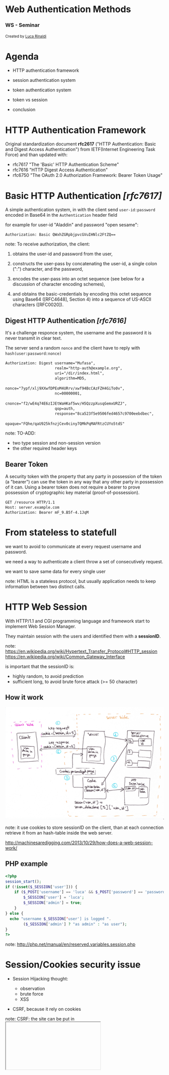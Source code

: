 # Web Authentication Methods
### WS - Seminar

<small>Created by <a href="http://lucar.in">Luca Rinaldi</a></small>



# Agenda
- HTTP authentication framework

- session authentication system

- token authentication system

- token vs session

- conclusion



# HTTP Authentication Framework
Original standardization document **rfc2617** ("HTTP Authentication: Basic and Digest Access Authentication") from IETF(Internet Engineering Task Force) and than updated with:
- rfc7617 "The 'Basic' HTTP Authentication Scheme"
- rfc7616 "HTTP Digest Access Authentication"
- rfc6750 "The OAuth 2.0 Authorization Framework: Bearer Token Usage"


# Basic HTTP Authentication *[rfc7617]*
A simple authentication system, in with the client send `user-id:password` encoded in Base64 in the `Authentication` header field

for example for user-id "Aladdin" and password "open sesame":
```
Authorization: Basic QWxhZGRpbjpvcGVuIHNlc2FtZQ==
```

note:
To receive authorization, the client:

1.  obtains the user-id and password from the user,

2.  constructs the user-pass by concatenating the user-id, a single
    colon (":") character, and the password,

3.  encodes the user-pass into an octet sequence (see below for a
    discussion of character encoding schemes),

4.  and obtains the basic-credentials by encoding this octet sequence
    using Base64 ([RFC4648], Section 4) into a sequence of US-ASCII
    characters ([RFC0020]).


## Digest HTTP Authentication *[rfc7616]*
It's a challenge responce system, the username and the password it is never transmit in clear text.

The server send a random `nonce` and the client have to reply with `hash(user:password:nonce)`

```
Authorization: Digest username="Mufasa",
                      realm="http-auth@example.org",
                      uri="/dir/index.html",
                      algorithm=MD5,
                      nonce="7ypf/xlj9XXwfDPEoM4URrv/xwf94BcCAzFZH4GiTo0v",
                      nc=00000001,
                      cnonce="f2/wE4q74E6zIJEtWaHKaf5wv/H5QzzpXusqGemxURZJ",
                      qop=auth,
                      response="8ca523f5e9506fed4657c9700eebdbec",
                      opaque="FQhe/qaU925kfnzjCev0ciny7QMkPqMAFRtzCUYo5tdS"
```

note:
TO-ADD:
- two type session and non-session version
- the other required header keys


## Bearer Token
A security token with the property that any party in possession of
the token (a "bearer") can use the token in any way that any other
party in possession of it can.  Using a bearer token does not
require a bearer to prove possession of cryptographic key material
(proof-of-possession).

```
GET /resource HTTP/1.1
Host: server.example.com
Authorization: Bearer mF_9.B5f-4.1JqM
```



# From stateless to statefull
we want to avoid to communicate at every request username and password.

we need a way to authenticate a client throw a set of consecutively request.

we want to save same data for every single user

note:
HTML is a stateless protocol, but usually application needs to keep information between two distinct calls.



# HTTP Web Session
With HTTP/1.1 and CGI programming language and framework start to implement Web Session Manager.

They maintain session with the users and identified them with a **sessionID**.

note:
https://en.wikipedia.org/wiki/Hypertext_Transfer_Protocol#HTTP_session
https://en.wikipedia.org/wiki/Common_Gateway_Interface

is important that the sessionID is:
- highly random, to avoid prediction
- sufficient long, to avoid brute force attack (>= 50 character)


## How it work
![session-flow](img/session_flow.jpg)

note:
it use cookies to store sessionID on the client, than at each connection retrieve it from an hash-table inside the web server.

http://machinesaredigging.com/2013/10/29/how-does-a-web-session-work/


## PHP example
```php
<?php
session_start();
if (!isset($_SESSION['user'])) {
    if ($_POST['username'] == 'luca' && $_POST['password'] == 'password'){
        $_SESSION['user'] = 'luca';
        $_SESSION['admin'] = true;
    }
} else {
  echo "username $_SESSION['user'] is logged ".
        ($_SESSION['admin'] ? "as admin" : "as user");
}
?>
```

note:
http://php.net/manual/en/reserved.variables.session.php



# Session/Cookies security issue
- Session Hijacking thought:
    - observation
    - brute force
    - XSS

- CSRF, because it rely on cookies

note:
CSRF: the site can be put in <iframe>, generate a POST request and re-use the existing authentication cookie to another request.
https://www.owasp.org/index.php/Session_hijacking_attack



# Tokens
It is an object contained the security credential to a login session

It can be of two type:
- self-contained token
- opaque token

note:
- self-contained token, These are tokens that conform to the JSON Web Token standard and contain information about an identity in the form of claims. They are self-contained in that it is not necessary for the recipient to call a server to validate the token.

- Opaque tokens, Opaque tokens are tokens in a proprietary format that typically contain some identifier to information in a server’s persistent storage. To validate an opaque token, the recipient of the token needs to call the server that issued the token.



# JSON Web Token *[rfc7519]*
It is a compact claims representation in JSON format.

It safeguard its integrity by:
- JSON Web Signature (JWS), a sign system.
- JSON Web Encryption (JWE), an encryption system.

note:
JSON Web Token (JWT) is a compact claims representation format intended for space constrained environments such as HTTP Authorization headers and URI query parameters. JWTs encode claims to be transmitted as a JSON [RFC7159] object that is used as the payload of a JSON Web Signature (JWS) [JWS] structure or as the plaintext of a JSON Web Encryption (JWE) [JWE] structure, enabling the claims to be digitally signed or integrity protected with a Message Authentication Code (MAC) and/or encrypted. JWTs are always represented using the JWS Compact Serialization or the JWE Compact Serialization.


## Claims
A piece of information asserted about a subject.

They can be:
- registered claims names (i.e. iss, exp, iat, jti..)
- public claims, the one in the IANA database
- private claims names, chosen by the users

note:
registered claims names:
    - iss: The issuer of the token
    - exp: Token expiration time defined in Unix time
    - iat: "Issued at" time, in Unix time, at which the token was issued
    - jti: JWT ID claim provides a unique identifier for the JWT


## Structure [1]
Header:
```json
{
    "alg": "HS256",
    "typ": "JWT"
}
```

Payload:
```json
{
    "iss": "lucar.in",
    "exp": 1469268709,
    "name": "luca",
    "admin": true,
}
```

Verify signature:
```javascript
HMACSHA256(
  base64UrlEncode(header) + "." +
  base64UrlEncode(payload),
  "secret"
)
```


## Structure [2]
Generate the encoding version:
```javascript
base64UrlEncode(header) +
"." +
base64UrlEncode(payload) +
"." +
verify_signature
```

Encoded JWT:
```JSON
eyJhbGciOiJIUzI1NiIsInR5cCI6IkpXVCJ9
.
eyJpc3MiOiJsdWNhci5pbiIsImV4cCI6MTQ2OTI2ODcwOSwibmFtZSI6Imx1Y2EiLCJhZG1pbiI6dHJ1ZX0
.
5Z5tKUacfE-r_L56uaddeimgREpgk39Fbx6EJ3cuTJg
```


## Insecure implementation
critical-vulnerabilities-in-json-web-token-libraries

note:
https://auth0.com/blog/2015/03/31/critical-vulnerabilities-in-json-web-token-libraries/



# OAuth 2.0 *[rfc6749]*
It enables a third-party application to obtain limited access to an HTTP service in behalf of a resource owner.

For example: </br>
*Draw.io, an online flow chart editor, that request the user to access their storage space on Dropbox, to save and load files.* <!-- .element: style="font-size: 26px"-->


## Roles
- resource owner, the end-user

- client, the third-part application

- resource server and authorization server, the service that manges the resource

note:
- resource owner, An entity capable of granting access to a protected resource. When the resource owner is a person, it is referred to as an end-user.

- resource server, The server hosting the protected resources, capable of accepting and responding to protected resource requests using access tokens.

- client, An application making protected resource requests on behalf of the resource owner and with its authorization.  The term "client" does not imply any particular implementation characteristics (e.g., whether the application executes on a server, a desktop, or other devices).

- authorization server, The server issuing access tokens to the client after successfully     authenticating the resource owner and obtaining authorization.


## General authentication flow
<pre>
            +--------+                               +---------------+
            |        |--(A)- Authorization Request ->|   Resource    |
            |        |                               |     Owner     |
            |        |<-(B)-- Authorization Grant ---|               |
            |        |                               +---------------+
            |        |
            |        |                               +---------------+
            |        |--(C)-- Authorization Grant -->| Authorization |
            | Client |                               |     Server    |
            |        |<-(D)----- Access Token -------|               |
            |        |                               +---------------+
            |        |
            |        |                               +---------------+
            |        |--(E)----- Access Token ------>|    Resource   |
            |        |                               |     Server    |
            |        |<-(F)--- Protected Resource ---|               |
            +--------+                               +---------------+
</pre>

note:
- (A) The client requests authorization from the resource owner. The authorization request can be made directly to the resource owner (as shown), or preferably indirectly via the authorization server as an intermediary.
- (B) The client receives an authorization grant, which is a credential representing the resource owner's authorization, expressed using one of four grant types defined in this specification or using an extension grant type. The authorization grant type depends on the method used by the client to request authorization and the types supported by the authorization server.
- (C) The client requests an access token by authenticating with the authorization server and presenting the authorization grant.
- (D) The authorization server authenticates the client and validates the authorization grant, and if valid, issues an access token.
- (E) The client requests the protected resource from the resource server and authenticates by presenting the access token.
- (F) The resource server validates the access token, and if valid, serves the request.


## Obtaining Authentication
- authorization code, optimized for **confidential clients**.

- implicit, optimized for **public clients**.

- resource owner password credentials, where the resource owner has a trust relationship with the client.

- client credentials, when the client is requesting access to the protected resources under its control.

note:
- authorization code, The authorization code grant type is used to obtain both access tokens and refresh tokens and is optimized for **confidential clients**.

- implicit, The implicit grant type is used to obtain access tokens (it does not support the issuance of refresh tokens) and is optimized for **public clients** known to operate a particular redirection URI.

- resource owner password credentials, The resource owner password credentials grant type is suitable in cases where the **resource owner has a trust relationship with the client**, such as the device operating system or a highly privileged application.

- client credentials, The client can request an access token using only its client credentials (or other supported means of authentication) when the client is requesting access to the protected resources under its control, or those of another resource owner that have been previously arranged with the authorization server (the method of which is beyond the scope of this specification).



# OpenID *[OpenID Connect 1.0]*
An identity layer on top of the OAuth 2.0 protocol.

It enables Clients to verify the identity of the End-User based on the authentication performed by an Authorization Server.

For example: </br>
*Flicker.com use as Authentication provider Yahoo to login an manager their users* <!-- .element: style="font-size: 26px"-->


## Connection Flow
<pre>
          +----------+                                   +----------+
          |          |                                   |          |
          |          |---------(A) AuthN Request-------->|          |
          |          |                                   |          |
          |          |  +--------+                       |          |
          |          |  |        |                       |          |
          |          |  |  End-  |<--(B) AuthN & AuthZ-->|          |
          |          |  |  User  |                       |          |
          |  Client  |  |        |                       |  OpenID  |
          |          |  +--------+                       | Provider |
          |          |                                   |          |
          |          |<--------(C) AuthN Response--------|          |
          |          |                                   |          |
          |          |---------(D) UserInfo Request----->|          |
          |          |                                   |          |
          |          |<--------(E) UserInfo Response-----|          |
          |          |                                   |          |
          +----------+                                   +----------+
</pre>

note:
- (A) The RP (Client) sends a request to the OpenID Provider (OP).
- (B) The OP authenticates the End-User and obtains authorization.
- (C) The OP responds with an ID Token and usually an Access Token.
- (D) The RP can send a request with the Access Token to the UserInfo Endpoint.
- (E) The UserInfo Endpoint returns Claims about the End-User.



# Token Security issue
- XSS, it's possible to steal saved token

- Invalidation system prone to error

- They can contain sensible information

note:
we can't use `HttpOnly` cookie flag


# Session vs Token Authentication
Token are:
- scalable
- efficient (memory and computational)
- CSRF immune
- Cross Domain and CORS (Cross-origin resource sharing)

Session are:
- centralized control
- XSS immune with `httpOnly` cookies
- less data send to each request



# Conclusion
If correctly implemented either the two system have the same security
strength.

One or the other dependence of the goal of the project, but the token implementation is more general and ready for mobile and modern web app application.



# References
<div style="font-size: 14px;">
- [RFC 7617 - **The 'Basic' HTTP Authentication Scheme** - IETF](https://tools.ietf.org/html/rfc7617). (2015, September). Retrieved July 23, 2016, from https://tools.ietf.org/html/rfc7617

- [RFC 7616 - **HTTP Digest Access Authentication** - IETF](https://tools.ietf.org/html/rfc7616). (2015, September). Retrieved July 23, 2016, from https://tools.ietf.org/html/rfc7616

- [RFC 6750 - **The OAuth 2.0 Authorization Framework: Bearer Token Usage** - IETF](https://tools.ietf.org/html/rfc6750). (2012, October). Retrieved July 23, 2016, from https://tools.ietf.org/html/rfc6750

- [**Web Based Session Management** - TechnicalInfo](http://technicalinfo.net/papers/WebBasedSessionManagement.html). (n.d.). Retrieved July 23, 2016, from http://technicalinfo.net/papers/WebBasedSessionManagement.html

- [**Session Management Cheat Sheet** - OWASP](https://www.owasp.org/index.php/Session_Management_Cheat_Sheet). (2016, June 1). Retrieved July 23, 2016, from https://www.owasp.org/index.php/Session_Management_Cheat_Sheet

- [**Session hijacking attack** - OWASP](https://www.owasp.org/index.php/Session_hijacking_attack). (2014, August 14). Retrieved July 23, 2016, from https://www.owasp.org/index.php/Session_hijacking_attack

- [RFC 7519 - **JSON Web Token (JWT)** - IETF](https://tools.ietf.org/html/rfc7519). (2015, May). Retrieved July 23, 2016, from https://tools.ietf.org/html/rfc7519

- [**Critical vulnerabilities in JSON Web Token libraries** - Auth0](https://auth0.com/blog/2015/03/31/critical-vulnerabilities-in-json-web-token-libraries/). (2015, March 31). Retrieved July 23, 2016, from https://auth0.com/blog/2015/03/31/critical-vulnerabilities-in-json-web-token-libraries/

- [RFC 6749 - **The OAuth 2.0 Authorization Framework** - IETF](https://tools.ietf.org/html/rfc6749). (2012, October). Retrieved July 23, 2016, from https://tools.ietf.org/html/rfc6749

- [**OpenID Connect Core 1.0 incorporating errata set 1** - OpenID Foundation](http://openid.net/specs/openid-connect-core-1_0.html). (2014, November 8). Retrieved July 23, 2016, from http://openid.net/specs/openid-connect-core-1_0.html

- [**Cookies vs. Tokens: The Definitive Guide** - DZone Integration](https://dzone.com/articles/cookies-vs-tokens-the-definitive-guide). (2016, June 2). Retrieved July 23, 2016, from https://dzone.com/articles/cookies-vs-tokens-the-definitive-guide
